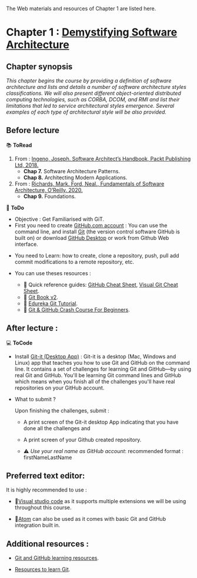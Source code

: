 
The Web materials and resources of Chapter 1 are listed here.

# Chapter 1 : [Demystifying Software Architecture](https://github.com/neilabenlakhal/neilabenlakhal.github.io/tree/master/2020-2021Lecture/SOC/Chapter_1)

## Chapter synopsis
*This chapter begins the course by providing a definition of software architecture and lists and details a number of software architecture styles classifications. We will also present different object-oriented distributed computing technologies, such as CORBA, DCOM, and RMI and list their limitations that led to service architectural styles emergence. Several examples of each type of architectural style will be also provided.*

## Before lecture

📚 **ToRead**

1. From : [Ingeno, Joseph. Software Architect’s Handbook, Packt Publishing Ltd, 2018.](https://github.com/neilabenlakhal/neilabenlakhal.github.io/blob/master/2020-2021Lecture/SOC/Chapter_1/ToRead/Software%20Architect%E2%80%99s%20Handbook.pdf)
   * **Chap 7.** Software Architecture Patterns.
   * **Chap 8.** Architecting Modern Applications.
2. From : [Richards, Mark. Ford, Neal., Fundamentals of Software Architecture, O’Reilly. 2020.](https://github.com/neilabenlakhal/neilabenlakhal.github.io/blob/master/2020-2021Lecture/SOC/Chapter_1/ToRead/Fundamentals%20of%20Software%20Architecture.pdf)
   * **Chap 9.** Foundations.


📝 **ToDo**

* Objective : Get Familiarised with GiT.
* First you need to create [GitHub.com account](http://github.com) : You can use the command line, and install [Git](https://git-scm.com/downloads) (the version control software GitHub is built on) or download [GitHub Desktop](https://desktop.github.com/) or work from Github Web interface.
- You need to Learn:  how to create, clone a repository, push, pull add commit modifications to a remote repository, etc.

- You can use theses resources : 

  * 🔗 Quick reference guides: [GitHub Cheat Sheet](https://training.github.com/), [Visual Git Cheat Sheet](https://ndpsoftware.com/git-cheatsheet.html).
  * 🔗 [Git Book v2](https://git-scm.com/book/en/v2).
  * 🔗 [Edureka Git Tutorial](https://www.youtube.com/watch?v=xuB1Id2Wxak).
  * 🔗 [Git & GitHub Crash Course For Beginners](https://www.youtube.com/watch?v=SWYqp7iY_Tc&t=193s).
  
  

## After lecture : 

💻 **ToCode** 

- Install [Git-it (Desktop App)](https://github.com/jlord/git-it-electron/releases) : Git-it is a desktop (Mac, Windows and Linux) app that teaches you how to use Git and GitHub on the command line. It contains a set of challenges for learning Git and GitHub—by using real Git and GitHub. You'll be learning Git command lines and GitHub which means when you finish all of the challenges you'll have real repositories on your GitHub account.

- What to submit ?

	Upon finishing the challenges, submit : 

	- A print screen of the Git-it desktop App indicating that you have done all the challenges and

	- A print screen of your Github created repository.
  
	- ⚠ *Use your real name as GitHub account*: recommended format : firstNameLastName


## Preferred text editor:
  
It is highly recommended to use :

* 🔗[Visual studio code](https://code.visualstudio.com/docs/setup/setup-overview) as it supports multiple extensions we will be using throughout this course.

* 🔗[Atom](https://atom.io/) can also be used as it comes with basic Git and GitHub integration built in.

## Additional resources :

- [Git and GitHub learning resources](https://docs.github.com/en/github/getting-started-with-github/git-and-github-learning-resources).

- [Resources to learn Git](https://try.github.io/).
